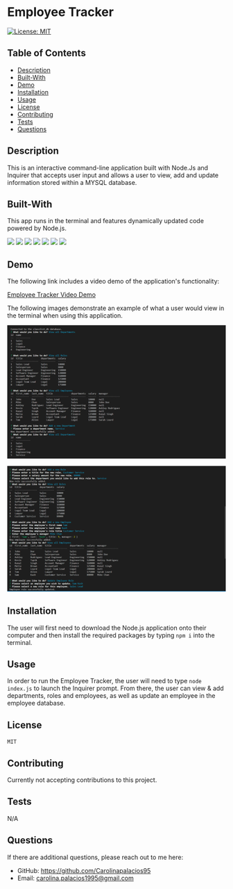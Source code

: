 # Employee Tracker

[![License: MIT](https://img.shields.io/badge/License-MIT-blue.svg)](https://opensource.org/licenses/MIT)
    
## Table of Contents
* [Description](#description)
* [Built-With](#built-with)
* [Demo](#demo)
* [Installation](#installation)
* [Usage](#usage)
* [License](#license)
* [Contributing](#contributing)
* [Tests](#tests)
* [Questions](#questions)

## Description
    
This is an interactive command-line application built with Node.Js and Inquirer that accepts user input and allows a user to view, add and update information stored within a MYSQL database.

## Built-With

This app runs in the terminal and features dynamically updated code powered by Node.js.

<p>
  <img src="https://img.shields.io/badge/-JavaScript-yellow" />
  <img src="https://img.shields.io/badge/-Console.table-red" />
  <img src="https://img.shields.io/badge/-Inquirer-blueviolet" />
  <img src="https://img.shields.io/badge/-Heroku-grey" />
  <img src="https://img.shields.io/badge/MySql2-orange"  />
  <img src="https://img.shields.io/badge/-Node-green" />
  <img src="https://img.shields.io/badge/-SQL-blue" />
</p>

## Demo

The following link includes a video demo of the application's functionality:

[Employee Tracker Video Demo](https://drive.google.com/file/d/1pNCzIv0Z4c35neRUv8YWJ2jQNNBfCvkU/view)


The following images demonstrate an example of what a user would view in the terminal when using this application.

![Terminal-Demo](./assets/terminal-demo.PNG)

![Terminal-Demo-Pt-2](./assets/terminal-demo-pt-2.PNG)

## Installation

The user will first need to download the Node.js application onto their computer and then install the required packages by typing `npm i` into the terminal.

## Usage

In order to run the Employee Tracker, the user will need to type `node index.js` to launch the Inquirer prompt. From there, the user can view & add departments, roles and employees, as well as update an employee in the employee database.

## License
        
    MIT

## Contributing

Currently not accepting contributions to this project.

## Tests

N/A

## Questions

If there are additional questions, please reach out to me here: 

* GitHub: https://github.com/Carolinapalacios95
* Email: carolina.palacios1995@gmail.com